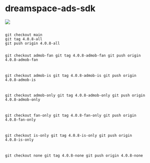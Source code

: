# dreamspace-ads-sdk

[![](https://jitpack.io/v/dream-space/dreamspace-ads-sdk.svg)](https://jitpack.io/#dream-space/dreamspace-ads-sdk)

<code>
git checkout main
git tag 4.0.8-all
git push origin 4.0.8-all

git checkout admob-fan
git tag 4.0.8-admob-fan
git push origin 4.0.8-admob-fan

git checkout admob-is
git tag 4.0.8-admob-is
git push origin 4.0.8-admob-is

git checkout admob-only
git tag 4.0.8-admob-only
git push origin 4.0.8-admob-only

git checkout fan-only
git tag 4.0.8-fan-only
git push origin 4.0.8-fan-only

git checkout is-only
git tag 4.0.8-is-only
git push origin 4.0.8-is-only

git checkout none
git tag 4.0.8-none
git push origin 4.0.8-none

</code>
